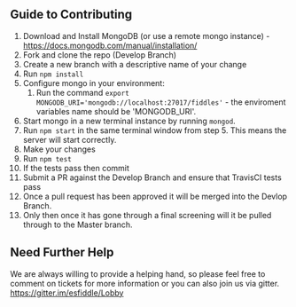 ## Guide to Contributing

1. Download and Install MongoDB (or use a remote mongo instance) - https://docs.mongodb.com/manual/installation/
2. Fork and clone the repo (Develop Branch)
3. Create a new branch with a descriptive name of your change
4. Run `npm install`
5. Configure mongo in your environment:
    1. Run the command `export MONGODB_URI='mongodb://localhost:27017/fiddles'` - the enviroment variables name should be 'MONGODB_URI'.
5. Start mongo in a new terminal instance by running `mongod`.
6. Run `npm start` in the same terminal window from step 5. This means the server will start correctly.
6. Make your changes
7. Run `npm test`
8. If the tests pass then commit
9. Submit a PR against the Develop Branch and ensure that TravisCI tests pass
10. Once a pull request has been approved it will be merged into the Devlop Branch.
11. Only then once it has gone through a final screening will it be pulled through to the Master branch.

## Need Further Help

We are always willing to provide a helping hand, so please feel free to comment on tickets for more information or you can also join us via gitter. https://gitter.im/esfiddle/Lobby
